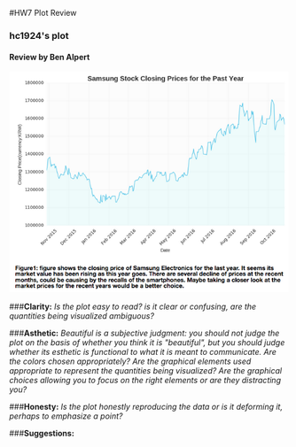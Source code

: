 #HW7 Plot Review
### hc1924's plot
#### Review by Ben Alpert

![hc1924's Plot](hc1924-plot.png)

###<b>Clarity:</b>
<i>Is the plot easy to read? is it clear or confusing, are the quantities being visualized ambiguous?</i>



###<b>Asthetic:</b>
<i>Beautiful is a subjective judgment: you should not judge the plot on the basis of whether you think it is "beautiful", but you should judge whether its esthetic is functional to what it is meant to communicate. Are the colors chosen appropriately? Are the graphical elements used appropriate to represent the quantities being visualized? Are the graphical choices allowing you to focus on the right elements or are they distracting you?</i>


###<b>Honesty:</b>
<i>Is the plot honestly reproducing the data or is it deforming it, perhaps to emphasize a point?</i>


###<b>Suggestions:</b>
